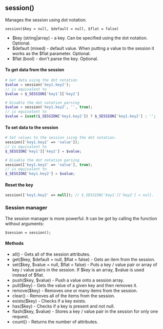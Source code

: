 ## session()
Manages the session using dot notation.

```session($key = null, $default = null, $flat = false)```
- $key (string|array) - a key. Can be specified using the dot notation. Optional.
- $default (mixed) - default value. When putting a value to the session it works as the $flat parameter. Optional.
- $flat (bool) - don't parse the key. Optional.
#### To get data from the session
```php
# Get data using the dot notation
$value = session('key1.key2'); 
// is equivalent to
$value = $_SESSION['key1']['key2']

# Disable the dot notation parsing
$value = session('key1.key2', '', true); 
// is equivalent to
$value = isset($_SESSION['key1.key2']) ? $_SESSION['key1.key2'] : '';
```
#### To set data to the session
```php
# Set values to the session ising the dot notation.
session(['key1.key2' => 'value']); 
// is equivalent to
$_SESSION['key1']['key2'] = $value;

# Disable the dot notation parsing
session(['key1.key2' => 'value'], true); 
// is equivalent to
$_SESSION['key1.key2'] = $value;
```
#### Reset the key
```php
session(['key1.key2' => null]); // $_SESSION['key1']['key2'] = null.
```
### Session manager
The session manager is more powerful. It can be got by calling the function without arguments:
```
$session = session();
```
#### Methods
- all() -  Gets all of the session attributes.
- get($key, $default = null,  $flat = false) - Gets an item from the session.
- set($key, $value = null, $flat = false) - Puts a key / value pair or array of key / value pairs in the session. If $key is an array, $value is used instead of $flat.
- push($key, $value) - Push a value onto a session array.
- pull($key) - Gets the value of a given key and then removes it.
- remove($key) - Removes one or many items from the session.
- clear() - Removes all of the items from the session.
- exists($key) - Checks if a key exists.
- has($key) - Checks if a key is present and not null.
- flash($key, $value) - Stores a key / value pair in the session for only one request.
- count() - Returns the number of attributes.

